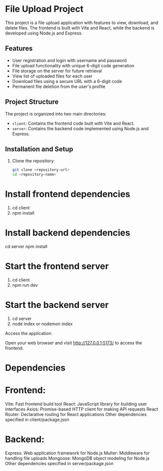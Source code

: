 # File Upload Project

This project is a file upload application with features to view, download, and delete files. The frontend is built with Vite and React, while the backend is developed using Node.js and Express.

## Features

- User registration and login with username and password
- File upload functionality with unique 6-digit code generation
- File storage on the server for future retrieval
- View list of uploaded files for each user
- Download files using a secure URL with a 6-digit code
- Permanent file deletion from the user's profile

## Project Structure

The project is organized into two main directories:

- `client`: Contains the frontend code built with Vite and React.
- `server`: Contains the backend code implemented using Node.js and Express.

## Installation and Setup

1. Clone the repository:

   ```bash
   git clone <repository-url>
   cd <repository-name>

# Install frontend dependencies
1. cd client
2. npm install

# Install backend dependencies

cd server
npm install

# Start the frontend server
1. cd client
2.  npm run dev

# Start the backend server
1. cd server
2. node index or  nodemon index



Access the application:

Open your web browser and visit http://127.0.0.1:5173/ to access the frontend.

# Dependencies

# Frontend:

Vite: Fast frontend build tool
React: JavaScript library for building user interfaces
Axios: Promise-based HTTP client for making API requests
React Router: Declarative routing for React applications
Other dependencies specified in client/package.json

# Backend:

Express: Web application framework for Node.js
Multer: Middleware for handling file uploads
Mongoose: MongoDB object modeling for Node.js
Other dependencies specified in server/package.json


